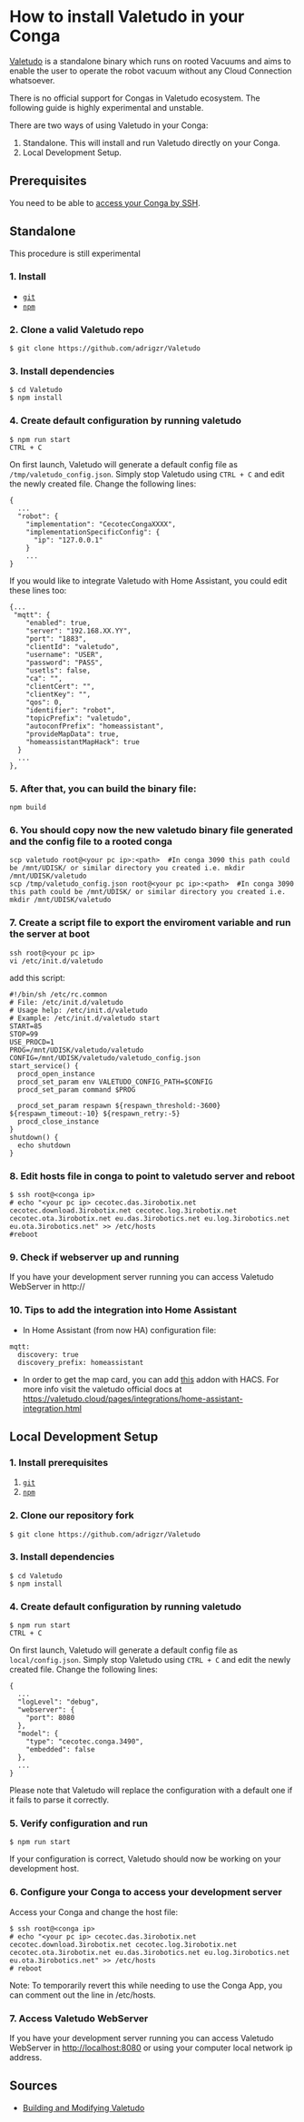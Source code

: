 # How to install Valetudo in your Conga

[Valetudo](https://valetudo.cloud/) is a standalone binary which runs on rooted Vacuums and aims to enable the user to operate the robot vacuum without any Cloud Connection whatsoever.

There is no official support for Congas in Valetudo ecosystem. The following guide is highly experimental and unstable.

There are two ways of using Valetudo in your Conga:

1. Standalone. This will install and run Valetudo directly on your Conga.
2. Local Development Setup.

## Prerequisites

You need to be able to [access your Conga by SSH](./rooting-conga-3x90.md).

## Standalone

This procedure is still experimental
### 1. Install
- [`git`](https://git-scm.com/)
- [`npm`](https://www.npmjs.com/)
### 2. Clone a valid Valetudo repo
```
$ git clone https://github.com/adrigzr/Valetudo
```
### 3. Install dependencies
```
$ cd Valetudo
$ npm install
```
### 4. Create default configuration by running valetudo
```
$ npm run start
CTRL + C
```

On first launch, Valetudo will generate a default config file as `/tmp/valetudo_config.json`. Simply stop Valetudo using `CTRL + C` and edit the newly created file. Change the following lines:
```
{
  ...
  "robot": {
    "implementation": "CecotecCongaXXXX",
    "implementationSpecificConfig": {
      "ip": "127.0.0.1"
    }
    ...
}
```
If you would like to integrate Valetudo with Home Assistant, you could edit these lines too:
```
{...
 "mqtt": {
    "enabled": true,
    "server": "192.168.XX.YY",
    "port": "1883",
    "clientId": "valetudo",
    "username": "USER",
    "password": "PASS",
    "usetls": false,
    "ca": "",
    "clientCert": "",
    "clientKey": "",
    "qos": 0,
    "identifier": "robot",
    "topicPrefix": "valetudo",
    "autoconfPrefix": "homeassistant",
    "provideMapData": true,
    "homeassistantMapHack": true
  }
  ...
},
```
### 5. After that, you can build the binary file:
```
npm build
```

### 6. You should copy now the new valetudo binary file generated and the config file to a rooted conga
```
scp valetudo root@<your pc ip>:<path>  #In conga 3090 this path could be /mnt/UDISK/ or similar directory you created i.e. mkdir /mnt/UDISK/valetudo
scp /tmp/valetudo_config.json root@<your pc ip>:<path>  #In conga 3090 this path could be /mnt/UDISK/ or similar directory you created i.e. mkdir /mnt/UDISK/valetudo
```
### 7. Create a script file to export the enviroment variable and run the server at boot
```
ssh root@<your pc ip>
vi /etc/init.d/valetudo
```

add this script:
```
#!/bin/sh /etc/rc.common                                                                                                    
# File: /etc/init.d/valetudo
# Usage help: /etc/init.d/valetudo
# Example: /etc/init.d/valetudo start
START=85
STOP=99                                     
USE_PROCD=1                                                                                                                
PROG=/mnt/UDISK/valetudo/valetudo
CONFIG=/mnt/UDISK/valetudo/valetudo_config.json                                     
start_service() {                     
  procd_open_instance                 
  procd_set_param env VALETUDO_CONFIG_PATH=$CONFIG
  procd_set_param command $PROG    

  procd_set_param respawn ${respawn_threshold:-3600} ${respawn_timeout:-10} ${respawn_retry:-5}
  procd_close_instance                
}                                                                                                                          
shutdown() {                                                                                                            
  echo shutdown                                                                                                   
}
```
### 8. Edit hosts file in conga to point to valetudo server and reboot
```
$ ssh root@<conga ip>
# echo "<your pc ip> cecotec.das.3irobotix.net cecotec.download.3irobotix.net cecotec.log.3irobotix.net cecotec.ota.3irobotix.net eu.das.3irobotics.net eu.log.3irobotics.net eu.ota.3irobotics.net" >> /etc/hosts
#reboot
```

### 9. Check if webserver up and running
If you have your development server running you can access Valetudo WebServer in http://<ip conga>

### 10. Tips to add the integration into Home Assistant
- In Home Assistant (from now HA) configuration file:
```
mqtt:
  discovery: true
  discovery_prefix: homeassistant
```
- In order to get the map card, you can add [this](https://github.com/TheLastProject/lovelace-valetudo-map-card) addon with HACS.
For more info visit the valetudo official docs at https://valetudo.cloud/pages/integrations/home-assistant-integration.html

## Local Development Setup

### 1. Install prerequisites

1. [`git`](https://git-scm.com/)
2. [`npm`](https://www.npmjs.com/)

### 2. Clone our repository fork

```
$ git clone https://github.com/adrigzr/Valetudo
```

### 3. Install dependencies

```
$ cd Valetudo
$ npm install
```

### 4. Create default configuration by running valetudo

```
$ npm run start
CTRL + C
```

On first launch, Valetudo will generate a default config file as `local/config.json`. Simply stop Valetudo using `CTRL + C` and edit the newly created file. Change the following lines:

```
{
  ...
  "logLevel": "debug",
  "webserver": {
    "port": 8080
  },
  "model": {
    "type": "cecotec.conga.3490",
    "embedded": false
  },
  ...
}
```

Please note that Valetudo will replace the configuration with a default one if it fails to parse it correctly.

### 5. Verify configuration and run

```
$ npm run start
```

If your configuration is correct, Valetudo should now be working on your development host.

### 6. Configure your Conga to access your development server

Access your Conga and change the host file:

```
$ ssh root@<conga ip>
# echo "<your pc ip> cecotec.das.3irobotix.net cecotec.download.3irobotix.net cecotec.log.3irobotix.net cecotec.ota.3irobotix.net eu.das.3irobotics.net eu.log.3irobotics.net eu.ota.3irobotics.net" >> /etc/hosts
# reboot
```

Note: To temporarily revert this while needing to use the Conga App, you can comment out the line in /etc/hosts.

### 7. Access Valetudo WebServer

If you have your development server running you can access Valetudo WebServer in [http://localhost:8080](http://localhost:8080) or using your computer local network ip address.

## Sources

- [Building and Modifying Valetudo](https://valetudo.cloud/pages/development/building-and-modifying-valetudo.html)
